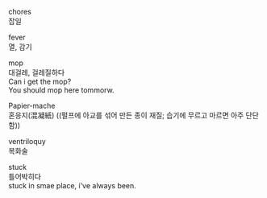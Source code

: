 ﻿chores  
잡일  

fever  
열, 감기  

mop  
대걸레, 걸레질하다  
Can i get the mop?  
You should mop here tommorw.  

Papier-mache  
혼응지(混凝紙) ((펄프에 아교를 섞어 만든 종이 재질; 습기에 무르고 마르면 아주 단단함))  

ventriloquy  
복화술

stuck  
틀어박히다  
stuck in smae place, i've always been.